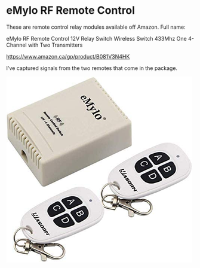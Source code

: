 # eMylo RF Remote Control

These are remote control relay modules available off Amazon. Full name:

eMylo RF Remote Control 12V Relay Switch Wireless Switch 433Mhz One 4-Channel with Two Transmitters

https://www.amazon.ca/gp/product/B081V3N4HK

I've captured signals from the two remotes that come in the package.

![picture of the remotes](picture.jpg)
